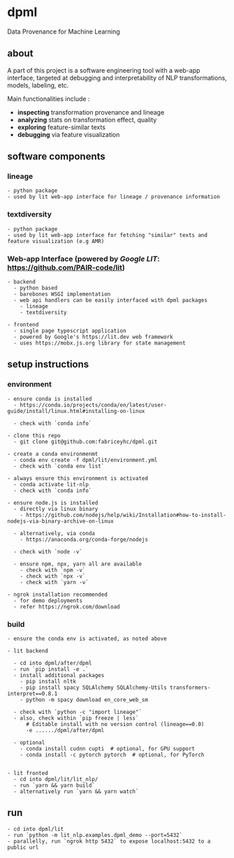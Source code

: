 # dpml
Data Provenance for Machine Learning

## about
A part of this project is a software engineering tool with a web-app interface,
targeted at debugging and interpretability of NLP transformations, models, labeling, etc.

Main functionalities include :
  * **inspecting** transformation provenance and lineage
  * **analyzing** stats on transformation effect, quality
  * **exploring** feature-similar texts
  * **debugging** via feature visualization


## software components

### **lineage**
```
- python package
- used by lit web-app interface for lineage / provenance information
```


### **textdiversity**
```
- python package
- used by lit web-app interface for fetching "similar" texts and feature visualization (e.g AMR)
```


### **Web-app Interface (powered by _Google LIT_: https://github.com/PAIR-code/lit)**
```
- backend
  - python based
  - barebones WSGI implementation
  - web api handlers can be easily interfaced with dpml packages
    - lineage
    - textdiversity

- frontend
  - single page typescript application
  - powered by Google's https://lit.dev web framework
  - uses https://mobx.js.org library for state management
```

 
## setup instructions

### environment
```
- ensure conda is installed
  - https://conda.io/projects/conda/en/latest/user-guide/install/linux.html#installing-on-linux 

  - check with `conda info`

- clone this repo
  - git clone git@github.com:fabriceyhc/dpml.git

- create a conda environmenmt
  - conda env create -f dpml/lit/environment.yml
  - check with `conda env list`

- always ensure this environment is activated
  - conda activate lit-nlp
  - check with `conda info`

- ensure node.js is installed
  - directly via linux binary
    - https://github.com/nodejs/help/wiki/Installation#how-to-install-nodejs-via-binary-archive-on-linux

  - alternatively, via conda
    - https://anaconda.org/conda-forge/nodejs
  
  - check with `node -v`
  
  - ensure npm, npx, yarn all are available
    - check with `npm -v`
    - check with `npx -v`
    - check with `yarn -v`

- ngrok installation recommended
  - for demo deployments
  - refer https://ngrok.com/download
```


### build
```
- ensure the conda env is activated, as noted above

- lit backend
  
  - cd into dpml/after/dpml
  - run `pip install -e .`
  - install additional packages
    - pip install nltk
    - pip install spacy SQLAlchemy SQLAlchemy-Utils transformers-interpret==0.8.1
    - python -m spacy download en_core_web_sm

  - check with `python -c "import lineage"`
  - also, check within `pip freeze | less`
      # Editable install with no version control (lineage==0.0)
      -e ....../dpml/after/dpml

  - optional
    - conda install cudnn cupti  # optional, for GPU support
    - conda install -c pytorch pytorch  # optional, for PyTorch


- lit fronted
  - cd into dpml/lit/lit_nlp/
  - run `yarn && yarn build`
  - alternatively run `yarn && yarn watch`
```


## run
```
- cd into dpml/lit
- run `python -m lit_nlp.examples.dpml_demo --port=5432`
- parallelly, run `ngrok http 5432` to expose localhost:5432 to a public url
```
